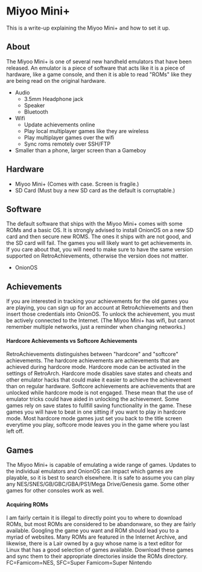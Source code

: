 # Miyoo Mini+
This is a write-up explaining the Miyoo Mini+ and how to set it up.

## About
The Miyoo Mini+ is one of several new handheld emulators that have been released. An emulator is a piece of software that acts like it is a piece of hardware, like a game console, and then it is able to read "ROMs" like they are being read on the original hardware.
- Audio
  - 3.5mm Headphone jack
  - Speaker
  - Bluetooth
- Wifi
  - Update achievements online
  - Play local multiplayer games like they are wireless
  - Play multiplayer games over the wifi
  - Sync roms remotely over SSH/FTP
- Smaller than a phone, larger screen than a Gameboy 

## Hardware
- Miyoo Mini+ (Comes with case. Screen is fragile.)
- SD Card (Must buy a new SD card as the default is corruptable.)

## Software
The default software that ships with the Miyoo Mini+ comes with some ROMs and a basic OS. It is strongly advised to install OnionOS on a new SD card and then secure new ROMS. The ones it ships with are not good, and the SD card will fail. The games you will likely want to get achievements in. If you care about that, you will need to make sure to have the same version supported on RetroAchievements, otherwise the version does not matter.
- OnionOS

## Achievements
If you are interested in tracking your achievements for the old games you are playing, you can sign up for an account at RetroAchievements and then insert those credentials into OnionOS. To unlock the achievement, you must be actively connected to the Internet. (The Miyoo Mini+ has wifi, but cannot remember multiple networks, just a reminder when changing networks.)

#### Hardcore Achievements vs Softcore Achievements
RetroAchievements distinguishes between "hardcore" and "softcore" achievements. The hardcore achievements are achievements that are achieved during hardcore mode. Hardcore mode can be activated in the settings of RetroArch. Hardcore mode disables save states and cheats and other emulator hacks that could make it easier to achieve the achievement than on regular hardware. Softcore achievements are achievements that are unlocked while hardcore mode is not engaged. These mean that the use of emulator tricks could have aided in unlocking the achievement. Some games rely on save states to fullfill saving functionality in the game. These games you will have to beat in one sitting if you want to play in hardcore mode. Most hardcore mode games just set you back to the title screen everytime you play, softcore mode leaves you in the game where you last left off. 

## Games
The Miyoo Mini+ is capable of emulating a wide range of games. Updates to the individual emulators and OnionOS can impact which games are playable, so it is best to search elsewhere. It is safe to assume you can play any NES/SNES/GB/GBC/GBA/PS1/Mega Drive/Genesis game. Some other games for other consoles work as well. 

#### Acquiring ROMs
I am fairly certain it is illegal to directly point you to where to download ROMs, but most ROMs are considered to be abandonware, so they are fairly available. Googling the game you want and ROM should lead you to a myriad of websites. Many ROMs are featured in the Internet Archive, and likewise, there is a Lair owned by a guy whose name is a text editor for Linux that has a good selection of games available. Download these games and sync them to their appropriate directories inside the ROMs directory. FC=Famicom=NES, SFC=Super Famicom=Super Nintendo
